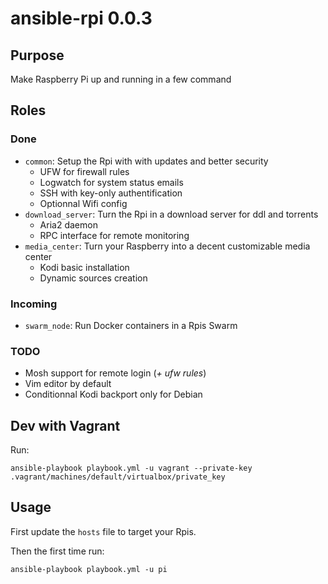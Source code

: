 # ansible-rpi 0.0.3

## Purpose

Make Raspberry Pi up and running in a few command

## Roles

### Done

- `common`: Setup the Rpi with with updates and better security
  - UFW for firewall rules
  - Logwatch for system status emails
  - SSH with key-only authentification
  - Optionnal Wifi config
- `download_server`: Turn the Rpi in a download server for ddl and torrents
  - Aria2 daemon
  - RPC interface for remote monitoring
- `media_center`: Turn your Raspberry into a decent customizable media center
  - Kodi basic installation
  - Dynamic sources creation

### Incoming

- `swarm_node`: Run Docker containers in a Rpis Swarm

### TODO

- Mosh support for remote login (*+ ufw rules*)
- Vim editor by default
- Conditionnal Kodi backport only for Debian

## Dev with Vagrant

Run:

```
ansible-playbook playbook.yml -u vagrant --private-key .vagrant/machines/default/virtualbox/private_key
```

## Usage

First update the `hosts` file to target your Rpis.

Then the first time run:

```
ansible-playbook playbook.yml -u pi
```
